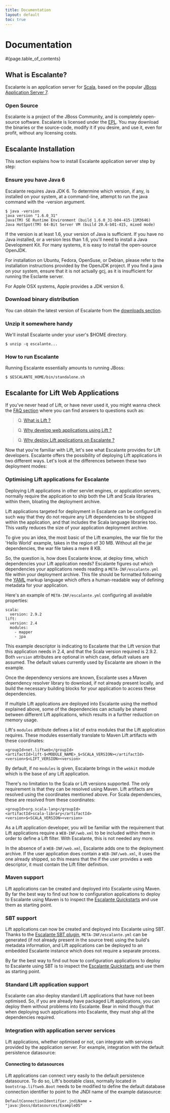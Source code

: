 ```yaml
---
title: Documentation
layout: default
toc: true
---
```


<div class="page-header">
<h1>Documentation</h1>
</div>

#{page.table_of_contents}

## What is Escalante?

Escalante is an application server for [Scala](http://scalan-lang.org),
based on the popular [JBoss Application Server 7](http://www.jboss.org/as7).

### Open Source

Escalante is a project of the JBoss Community, and is completely
open-source software. Escalante is licensed under the
[EPL](http://www.eclipse.org/legal/epl-v10.html). You may download the
binaries or the source-code, modify it if you desire, and use it, even for
profit, without any licensing costs.

## Escalante Installation

This section explains how to install Escalante application server step by step:

### Ensure you have Java 6

Escalante requires Java JDK 6. To determine which version, if any, is
installed on your system, at a command-line, attempt to run the java
command with the -version argument.

    $ java -version
    java version "1.6.0_31"
    Java(TM) SE Runtime Environment (build 1.6.0_31-b04-415-11M3646)
    Java HotSpot(TM) 64-Bit Server VM (build 20.6-b01-415, mixed mode)

If the version is at least 1.6, your version of Java is sufficient. If you
have no Java installed, or a version less than 1.6, you'll need to install a
Java Development Kit. For many systems, it is easy to install the open-source
OpenJDK.

For installation on Ubuntu, Fedora, OpenSuse, or Debian, please refer to the
installation instructions provided by the OpenJDK project. If you find a java
on your system, ensure that it is not actually gcj, as it is insufficient for
running the Esclante server.

For Apple OSX systems, Apple provides a JDK version 6.

### Download binary distribution

You can obtain the latest version of Escalante from the [downloads
section](/download).

### Unzip it somewhere handy

We'll install Escalante under your user's $HOME directory.

    $ unzip -q escalante...

### How to run Escalante

Running Escalante essentially amounts to running JBoss:

    $ $ESCALANTE_HOME/bin/standalone.sh

## Escalante for Lift Web Applications

If you've never head of Lift, or have never used it, you might wanna check
the [FAQ section](/faq) where you can find answers to questions such as:

> Q. [What is Lift ?](/faq/#what_is_lift)

> Q. [Why develop web applications using
Lift ?](/faq/#why_develop_web_applications_using_lift)

> Q. [Why deploy Lift applications on
Escalante ?](/faq/#why_deploy_lift_applications_on_escalante)

Now that you're familiar with Lift, let's see what Escalante provides for
Lift developers. Escalante offers the possibility of deploying Lift
applications in two different ways. Let's look at the differences between
these two deployment modes:

### Optimising Lift applications for Escalante

Deploying Lift applications in other servlet engines, or application servers,
normally require the application to ship both the Lift and Scala libraries
within them, bloating the deployment archive.

Lift applications targeted for deployment in Escalante can be configured in
such way that they do not require any Lift dependencies to be shipped within
the application, and that includes the Scala language libraries too.
This vastly reduces the size of your application deployment archive.

To give you an idea, the most basic of the Lift examples, the war file for the
'Hello World' example, takes in the region of 30 MB. Without all the jar
dependencies, the war file takes a mere 8 KB.

So, the question is, how does Escalante know, at deploy time, which
dependencies your Lift application needs? Escalante figures out which
dependencies your applications needs reading a `META-INF/escalante.yml`
file within your deployment archive. This file should be formatted
following the [YAML](http://www.yaml.org/) markup language which offers a
human-readable way of defining metadata for your application.

Here's an example of `META-INF/escalante.yml` configuring all available
properties:

    scala:
      version: 2.9.2
    lift:
      version: 2.4
      modules:
        - mapper
        - jpa

This example descriptor is indicating to Escalante that the Lift version that
this application needs in 2.4, and that the Scala version required is 2.9.2.
Both `version` attributes are optional in which case, default values are
assumed. The default values currently used by Escalante are shown in the
example.

Once the dependency versions are known, Escalante uses a Maven dependency
resolver library to download, if not already present locally, and build the
necessary building blocks for your application to access these dependencies.

If multiple Lift applications are deployed into Escalante using the method
explained above, some of the dependencies can actually be shared between
different Lift applications, which results in a further reduction on memory
usage.

Lift's `modules` attribute defines a list of extra modules that the Lift
application requires. These modules essentially translate to Maven Lift
artifacts with these coordinates:

    <groupId>net.liftweb</groupId>
    <artifactId>lift-$<MODULE_NAME>_$<SCALA_VERSION></artifactId>
    <version>$<LIFT_VERSION><version>

By default, if no `modules` is given, Escalante brings in the `webkit` module
which is the base of any Lift application.

There's no limitation to the Scala or Lift versions supported. The only
requirement is that they can be resolved using Maven. Lift artifacts are
resolved using the coordinates mentioned above. For Scala dependencies,
these are resolved from these coordinates:

    <groupId>org.scala-lang</groupId>
    <artifactId>scala-library</artifactId>
    <version>$<SCALA_VERSION><version>

As a Lift application developer, you will be familiar with the requirement that
Lift applications require a `WEB-INF/web.xml` to be included within them in
order to define a Lift filter. With Escalante, this is not needed any more.

In the absence of a `WEB-INF/web.xml`, Escalante adds one to the deployment
archive. If the user application does contain a `WEB-INF/web.xml`, it uses the
one already shipped, so this means that the if the user provides a web
descriptor, it must contain the Lift filter definition.

### Maven support

Lift applications can be created and deployed into Escalante using Maven.
By far the best way to find out how to configuration applications to deploy to
Escalante using Maven is to inspect the [Escalante Quickstarts](/quickstarts)
and use them as starting point.

### SBT support

Lift applications can now be created and deployed into Escalante using SBT.
Thanks to the [Escalante SBT plugin](http://github.com/escalante/sbt-escalante),
`META-INF/escalante.yml` can be generated (if not already present in the
source tree) using the build's metadata information, and Lift applications
can be deployed to an embedded Escalante instance which does not require a
separate process.

By far the best way to find out how to configuration applications to deploy to
Escalante using SBT is to inspect the [Escalante Quickstarts](/quickstarts)
and use them as starting point.

### Standard Lift application support

Escalante can also deploy standard Lift applications that have not been
optimised. So, if you are already have packaged Lift applications, you can
deploy them without problems into Escalante. Bear in mind though that when
deploying such applications into Escalante, they must ship all the
dependencies required.

### Integration with application server services

Lift applications, whether optimised or not, can integrate with services
provided by the application server. For example, integration with the default
persistence datasource:

#### Connecting to datasources

Lift applications can connect very easily to the default persistence
datasource. To do so, Lift's bootable class, normally located in
`bootstrap.liftweb.Boot` needs to be modified to define the default database
connection identifier to point to the JNDI name of the example datasource:

    DefaultConnectionIdentifier.jndiName = "java:jboss/datasources/ExampleDS"
